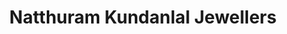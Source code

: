 ---
title: "Natthuram Kundanlal Jewellers"
url: /sakti/natthuram-kundanlal-jewellers/
shop: Schmuck
---